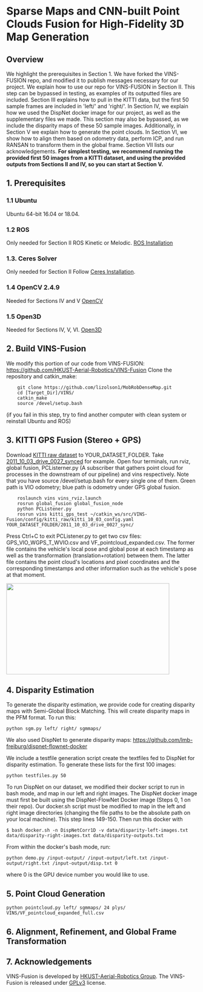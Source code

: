 # Sparse Maps and CNN-built Point Clouds Fusion for High-Fidelity 3D Map Generation

## Overview
We highlight the prerequisites in Section 1. We have forked the VINS-FUSION repo, and modified it to publish messages necessary for our project. We explain how to use our repo for VINS-FUSION in Section II. This step can be bypassed in testing, as examples of its outputted files are included. Section III explains how to pull in the KITTI data, but the first 50 sample frames are included in 'left/' and 'right/'. In Section IV, we explain how we used the DispNet docker image for our project, as well as the supplementary files we made. This section may also be bypassed, as we include the disparity maps of these 50 sample images. Additionally, in Section V we explain how to generate the point clouds. In Section VI, we show how to align them based on odometry data, perform ICP, and run RANSAN to transform them in the global frame. Section VII lists our acknowledgements. **For simplest testing, we recommend running the provided first 50 images from a KITTI dataset, and using the provided outputs from Sections II and IV, so you can start at Section V.** 

## 1. Prerequisites 

### 1.1 **Ubuntu** 
Ubuntu 64-bit 16.04 or 18.04.


### 1.2 **ROS**
Only needed for Section II
ROS Kinetic or Melodic. [ROS Installation](http://wiki.ros.org/ROS/Installation)

### 1.3. **Ceres Solver**
Only needed for Section II
Follow [Ceres Installation](http://ceres-solver.org/installation.html).

### 1.4 **OpenCV 2.4.9**
Needed for Sections IV and V
[OpenCV](https://pypi.org/project/opencv-python/)


### 1.5 **Open3D**
Needed for Sections IV, V, VI. 
[Open3D](http://www.open3d.org/docs/getting_started.html)



## 2. Build VINS-Fusion
We modify this portion of our code from VINS-FUSION: https://github.com/HKUST-Aerial-Robotics/VINS-Fusion 
Clone the repository and catkin_make:
```
    git clone https://github.com/lizolson1/MobRobDenseMap.git
    cd [Target_Dir]/VINS/
    catkin_make
    source /devel/setup.bash
```
(if you fail in this step, try to find another computer with clean system or reinstall Ubuntu and ROS)

## 3. KITTI GPS Fusion (Stereo + GPS)

Download [KITTI raw dataset](http://www.cvlibs.net/datasets/kitti/raw_data.php) to YOUR_DATASET_FOLDER. Take [2011_10_03_drive_0027_synced](https://s3.eu-central-1.amazonaws.com/avg-kitti/raw_data/2011_10_03_drive_0027/2011_10_03_drive_0027_sync.zip) for example.
Open four terminals, run rviz, global fusion, PCListerner.py (A subscriber that gathers point cloud for processes in the downstream of our pipeline) and vins respectively. Note that you have source /devel/setup.bash for every single one of them.
Green path is VIO odometry; blue path is odometry under GPS global fusion.
```
    roslaunch vins vins_rviz.launch
    rosrun global_fusion global_fusion_node
    python PCListener.py
    rosrun vins kitti_gps_test ~/catkin_ws/src/VINS-Fusion/config/kitti_raw/kitti_10_03_config.yaml YOUR_DATASET_FOLDER/2011_10_03_drive_0027_sync/ 
```
Press Ctrl+C to exit PCListener.py to get two csv files: GPS_VIO_WGPS_T_WVIO.csv and VF_pointcloud_expanded.csv. The former file contains the vehicle's local pose and global pose at each timestamp as well as the transformation (translation+rotation) between them. The latter file contains the point cloud's locations and pixel coordinates and the corresponding timestamps and other information such as the vehicle's pose at that moment.

<img src="https://github.com/HKUST-Aerial-Robotics/VINS-Fusion/blob/master/support_files/image/kitti.gif" width = 430 height = 240 />

## 4. Disparity Estimation
To generate the disparity estimation, we provide code for creating disparity maps with Semi-Global Block Matching. This will create disparity maps in the PFM format. To run this: 
```
python sgm.py left/ right/ sgmmaps/ 
```

We also used DispNet to generate disparity maps: https://github.com/lmb-freiburg/dispnet-flownet-docker

We include a testfile generation script create the textfiles fed to DispNet for disparity estimation. To generate these lists for the first 100 images: 
```
python testfiles.py 50
```
To run DispNet on our dataset, we modified their docker script to run in bash mode, and map in our left and right images. The DispNet docker image must first be built using the DispNet-FlowNet Docker image (Steps 0, 1 on their repo). Our docker.sh script must be modified to map in the left and right image directories (changing the file paths to be the absolute path on your local machine). This step lines 149-150. Then run this docker with 
```
$ bash docker.sh -n DispNetCorr1D -v data/disparity-left-images.txt data/disparity-right-images.txt data/disparity-outputs.txt
```

From within the docker's bash mode, run: 
```
python demo.py /input-output/ /input-output/left.txt /input-output/right.txt /input-output/disp.txt 0
```
where 0 is the GPU device number you would like to use. 

## 5. Point Cloud Generation
```
python pointcloud.py left/ sgmmaps/ 24 plys/ VINS/VF_pointcloud_expanded_full.csv
```

## 6. Alignment, Refinement, and Global Frame Transformation

## 7. Acknowledgements
VINS-Fusion is developed by [HKUST-Aerial-Robotics Group](https://github.com/HKUST-Aerial-Robotics/VINS-Fusion). The VINS-Fusion is released under [GPLv3](http://www.gnu.org/licenses/) license.

